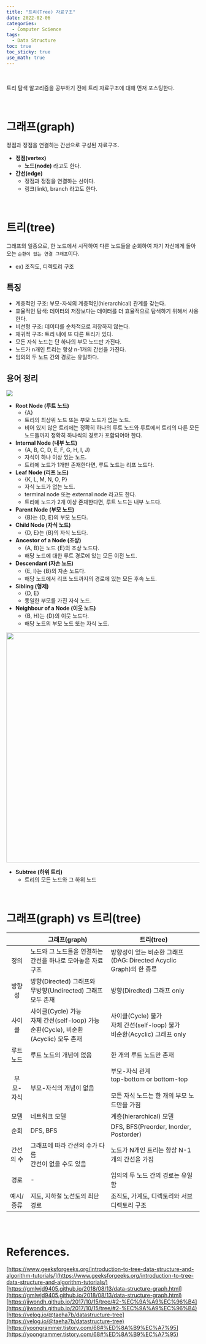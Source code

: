 ```yaml
---
title: "트리(Tree) 자료구조"
date: 2022-02-06
categories:
  - Computer Science
tags:
  - Data Structure
toc: true
toc_sticky: true
use_math: true
---
```


<br>

트리 탐색 알고리즘을 공부하기 전에 트리 자료구조에 대해 먼저 포스팅한다.

<br>

# 그래프(graph)

정점과 정점을 연결하는 간선으로 구성된 자료구조.

- **정점(vertex)**
  - **노드(node)** 라고도 한다.
- **간선(edge)**
  - 정점과 정점을 연결하는 선이다.
  - 링크(link), branch 라고도 한다.

<br>

# 트리(tree)

그래프의 일종으로, 한 노드에서 시작하여 다른 노드들을 순회하여 자기 자신에게 돌아오는 `순환이 없는 연결 그래프`이다.

- ex) 조직도, 디렉토리 구조

## 특징

- 계층적인 구조: 부모-자식의 계층적인(hierarchical) 관계를 갖는다.
- 효율적인 탐색: 데이터의 저장보다는 데이터를 더 효율적으로 탐색하기 위해서 사용한다.
- 비선형 구조: 데이터를 순차적으로 저장하지 않는다.
- 재귀적 구조: 트리 내에 또 다른 트리가 있다.
- 모든 자식 노드는 단 하나의 부모 노드만 가진다.
- 노드가 n개인 트리는 항상 n-1개의 간선을 가진다.
- 임의의 두 노드 간의 경로는 유일하다.

## 용어 정리

<img src="{{ site.url }}{{ site.baseurl }}/assets/images/2022/0206/Tree_datastructure.png"/>  

- **Root Node (루트 노드)**
  - {A}
  - 트리의 최상위 노드 또는 부모 노드가 없는 노드.
  - 비어 있지 않은 트리에는 정확히 하나의 루트 노드와 루트에서 트리의 다른 모든 노드들까지 정확히 하나씩의 경로가 포함되어야 한다.
- **Internal Node (내부 노드)**
  - {A, B, C, D, E, F, G, H, I, J}
  - 자식이 하나 이상 있는 노드.
  - 트리에 노드가 1개만 존재한다면, 루트 노드는 리프 노드다.
- **Leaf Node (리프 노드)**
  - {K, L, M, N, O, P}
  - 자식 노드가 없는 노드.
  - terminal node 또는 external node 라고도 한다.
  - 트리에 노드가 2개 이상 존재한다면, 루트 노드는 내부 노드다.
- **Parent Node (부모 노드)**
  - {B}는 {D, E}의 부모 노드다.
- **Child Node (자식 노드)**
  - {D, E}는 {B}의 자식 노드다.
- **Ancestor of a Node (조상)**
  - {A, B}는 노드 {E}의 조상 노드다.
  - 해당 노드에 대한 루트 경로에 있는 모든 이전 노드.
- **Descendant (자손 노드)**
  - {E, I}는 {B}의 자손 노드다.
  - 해당 노드에서 리프 노드까지의 경로에 있는 모든 후속 노드.
- **Sibling (형제)**
  - {D, E}
  - 동일한 부모를 가진 자식 노드.
- **Neighbour of a Node (이웃 노드)**
  - {B, H}는 {D}의 이웃 노드다.
  - 해당 노드의 부모 노드 또는 자식 노드.

<img src="{{ site.url }}{{ site.baseurl }}/assets/images/2022/0206/subtree.png" width="600"/>

- **Subtree (하위 트리)**
  - 트리의 모든 노드와 그 하위 노드

<br>

# 그래프(graph) vs 트리(tree)

|       | 그래프(graph)                                                              | 트리(tree)                                                                 |
|:-----:|-------------------------------------------------------------------------|--------------------------------------------------------------------------|
|  정의   | 노드와 그 노드들을 연결하는 간선을 하나로 모아놓은 자료구조                                       | 방향성이 있는 비순환 그래프(DAG: Directed Acyclic Graph)의 한 종류                       |
|  방향성  | 방향(Directed) 그래프와<br/>무방향(Undirected) 그래프 모두 존재                         | 방향(Diredted) 그래프 only                                                    |
|  사이클  | 사이클(Cycle) 가능<br/>자체 간선(self-loop) 가능<br/>순환(Cycle), 비순환(Acyclic) 모두 존재 | 사이클(Cycle) 불가<br/>자체 간선(self-loop) 불가<br/>비순환(Acyclic) 그래프 only          |
| 루트 노드 | 루트 노드의 개념이 없음                                                           | 한 개의 루트 노드만 존재                                                           |
| 부모-자식 | 부모-자식의 개념이 없음                                                           | 부모-자식 관계<br/>top-bottom or bottom-top<br/><br/>모든 자식 노드는 한 개의 부모 노드만을 가짐 |
|  모델   | 네트워크 모델                                                                 | 계층(hierarchical) 모델                                                      |
|  순회   | DFS, BFS                                                                | DFS, BFS(Preorder, Inorder, Postorder)                                   |
| 간선의 수 | 그래프에 따라 간선의 수가 다름<br/>간선이 없을 수도 있음                                      | 노드가 N개인 트리는 항상 N-1개의 간선을 가짐                                              |
|  경로   | -                                                                       | 임의의 두 노드 간의 경로는 유일함                                                      |
| 예시/종류 | 지도, 지하철 노선도의 최단 경로                                                      | 조직도, 가계도, 디렉토리와 서브 디렉토리 구조                                               |

<br>
<br>

# References.

[https://www.geeksforgeeks.org/introduction-to-tree-data-structure-and-algorithm-tutorials/](https://www.geeksforgeeks.org/introduction-to-tree-data-structure-and-algorithm-tutorials/)  
[https://gmlwjd9405.github.io/2018/08/13/data-structure-graph.html](https://gmlwjd9405.github.io/2018/08/13/data-structure-graph.html)  
[https://jiwondh.github.io/2017/10/15/tree/#2-%EC%9A%A9%EC%96%B4](https://jiwondh.github.io/2017/10/15/tree/#2-%EC%9A%A9%EC%96%B4)  
[https://velog.io/@taeha7b/datastructure-tree](https://velog.io/@taeha7b/datastructure-tree)  
[https://yoongrammer.tistory.com/68#%ED%8A%B9%EC%A7%95](https://yoongrammer.tistory.com/68#%ED%8A%B9%EC%A7%95)  